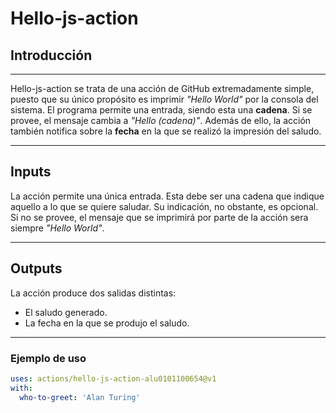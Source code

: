 # Hello-js-action

## Introducción
---
Hello-js-action se trata de una acción de GitHub extremadamente simple, puesto que su único propósito es imprimir *"Hello World"* por la consola del sistema. El programa permite una entrada, siendo esta una **cadena**. Si se provee, el mensaje cambia a *"Hello (cadena)"*. 
Además de ello, la acción también notifica sobre la **fecha** en la que se realizó la impresión del saludo.

---
## Inputs
La acción permite una única entrada. Esta debe ser una cadena que indique aquello a lo que se quiere saludar. Su indicación, no obstante, es opcional. Si no se provee, el mensaje que se imprimirá por parte de la acción sera siempre *"Hello World"*.

---
## Outputs
La acción produce dos salidas distintas:
* El saludo generado.
* La fecha en la que se produjo el saludo.

---
### Ejemplo de uso
```yml
uses: actions/hello-js-action-alu0101100654@v1
with:
  who-to-greet: 'Alan Turing'
```